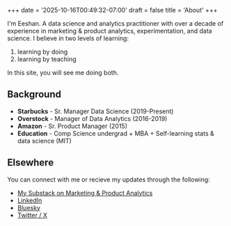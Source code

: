+++
date = '2025-10-16T00:49:32-07:00'
draft = false
title = 'About'
+++

I'm Eeshan. A data science and analytics practitioner with over a decade of experience in marketing & product analytics, experimentation, and data science. I believe in two levels of learning: 
1) learning by doing 
2) learning by teaching

In this site, you will see me doing both. 

## Background

- **Starbucks** - Sr. Manager Data Science (2019-Present)
- **Overstock** - Manager of Data Analytics (2016-2019)  
- **Amazon** - Sr. Product Manager (2015)
- **Education** - Comp Science undergrad + MBA + Self-learning stats & data science (MIT)


## Elsewhere

You can connect with me or recieve my updates through the following:

- [My Substack on Marketing & Product Analytics](https://scienceofmarketinganalytics.substack.com/)
- [LinkedIn](https://linkedin.com/in/eeshans)
- [Bluesky](https://bsky.app/profile/eeshans.bsky.social)
- [Twitter / X](https://x.com/notesundrground)